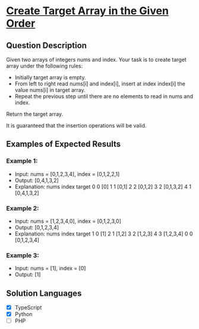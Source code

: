 # [Create Target Array in the Given Order](https://leetcode.com/problems/create-target-array-in-the-given-order/description/)

## Question Description

Given two arrays of integers nums and index. Your task is to create target array under the following rules:

- Initially target array is empty.
- From left to right read nums[i] and index[i], insert at index index[i] the value nums[i] in target array.
- Repeat the previous step until there are no elements to read in nums and index.

Return the target array.

It is guaranteed that the insertion operations will be valid.

## Examples of Expected Results

### Example 1:

- Input: nums = [0,1,2,3,4], index = [0,1,2,2,1]
- Output: [0,4,1,3,2]
- Explanation:
  nums index target
  0 0 [0]
  1 1 [0,1]
  2 2 [0,1,2]
  3 2 [0,1,3,2]
  4 1 [0,4,1,3,2]

### Example 2:

- Input: nums = [1,2,3,4,0], index = [0,1,2,3,0]
- Output: [0,1,2,3,4]
- Explanation:
  nums index target
  1 0 [1]
  2 1 [1,2]
  3 2 [1,2,3]
  4 3 [1,2,3,4]
  0 0 [0,1,2,3,4]

### Example 3:

- Input: nums = [1], index = [0]
- Output: [1]

## Solution Languages

- [x] TypeScript
- [x] Python
- [ ] PHP
